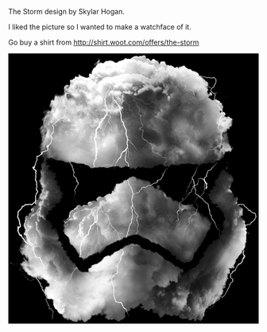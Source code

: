 The Storm design by Skylar Hogan.

I liked the picture so I wanted to make a watchface of it.

Go buy a shirt from http://shirt.woot.com/offers/the-storm


![](storm_trooper_24bpp.png)

